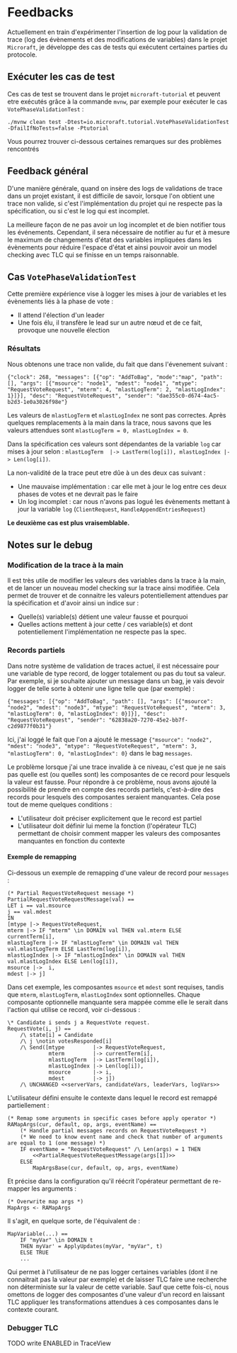 # Feedbacks

Actuellement en train d'expérimenter l'insertion de log pour la validation de trace (log des évènements et des modifications de variables) dans le projet `Microraft`, je développe des cas de tests qui exécutent certaines parties du protocole.

## Exécuter les cas de test

Ces cas de test se trouvent dans le projet `microraft-tutorial` et peuvent etre exécutés grâce à la commande `mvnw`, par exemple pour exécuter le cas `VotePhaseValidationTest` : 

`./mvnw clean test -Dtest=io.microraft.tutorial.VotePhaseValidationTest -DfailIfNoTests=false -Ptutorial` 

Vous pourrez trouver ci-dessous certaines remarques sur des problèmes rencontrés

## Feedback général

D'une manière générale, quand on insère des logs de validations de trace dans un projet existant, il est difficile de savoir, lorsque l'on obtient une trace non valide, si c'est l'implémentation du projet qui ne respecte pas la spécification, ou si c'est le log qui est incomplet. 

La meilleure façon de ne pas avoir un log incomplet et de bien notifier tous les événements. Cependant, il sera nécessaire de notifier au fur et à mesure le maximum de changements d'état des variables impliquées dans les évènements pour réduire l'espace d'état et ainsi pouvoir avoir un model checking avec TLC qui se finisse en un temps raisonnable.

## Cas `VotePhaseValidationTest`

Cette première expérience vise à logger les mises à jour de variables et les évènements liés à la phase de vote :

 - Il attend l'élection d'un leader
 - Une fois élu, il transfère le lead sur un autre nœud et de ce fait, provoque une nouvelle élection

### Résultats

Nous obtenons une trace non valide, du fait que dans l'évenement suivant :

`{"clock": 268, "messages": [{"op": "AddToBag", "mode":"map", "path": [], "args": [{"msource": "node1", "mdest": "node1", "mtype": "RequestVoteRequest", "mterm": 4, "mlastLogTerm": 2, "mlastLogIndex": 1}]}], "desc": "RequestVoteRequest", "sender": "dae355c0-d674-4ac5-b2d3-1e0a3026f98e"}`

Les valeurs de `mlastLogTerm` et `mlastLogIndex` ne sont pas correctes. Après quelques remplacements à la main dans la trace, nous savons que les valeurs attendues sont `mlastLogTerm = 0, mlastLogIndex = 0`.

Dans la spécification ces valeurs sont dépendantes de la variable `log` car mises à jour selon : `mlastLogTerm  |-> LastTerm(log[i]),
mlastLogIndex |-> Len(log[i])`.

La non-validité de la trace peut etre dûe à un des deux cas suivant : 

 - Une mauvaise implémentation : car elle met à jour le log entre ces deux phases de votes et ne devrait pas le faire
 - Un log incomplet : car nous n'avons pas logué les évènements mettant à jour la variable `log` (`ClientRequest`, `HandleAppendEntriesRequest`)

__Le deuxième cas est plus vraisemblable.__

## Notes sur le debug

### Modification de la trace à la main

Il est très utile de modifier les valeurs des variables dans la trace à la main, et de lancer un nouveau model checking sur la trace ainsi modifiée. Cela permet de trouver et de connaitre les valeurs potentiellement attendues par la spécification et d'avoir ainsi un indice sur :

 - Quelle(s) variable(s) détient une valeur fausse et pourquoi
 - Quelles actions mettent à jour cette / ces variable(s) et dont potentiellement l'implémentation ne respecte pas la spec.

### Records partiels

Dans notre système de validation de traces actuel, il est nécessaire pour une variable de type record, de logger totalement ou pas du tout sa valeur. Par exemple, si je souhaite ajouter un message dans un bag, je vais devoir logger de telle sorte à obtenir une ligne telle que (par exemple) :

`{"messages": [{"op": "AddToBag", "path": [], "args": [{"msource": "node2", "mdest": "node3", "mtype": "RequestVoteRequest", "mterm": 3, "mlastLogTerm": 0, "mlastLogIndex": 0}]}], "desc": "RequestVoteRequest", "sender": "62838a20-7270-45e2-bb7f-c2d9877f0b31"}`

Ici, j'ai loggé le fait que l'on a ajouté le message `{"msource": "node2", "mdest": "node3", "mtype": "RequestVoteRequest", "mterm": 3, "mlastLogTerm": 0, "mlastLogIndex": 0}` dans le bag `messages`.

Le problème lorsque j'ai une trace invalide à ce niveau, c'est que je ne sais pas quelle est (ou quelles sont) les composantes de ce record pour lesquels la valeur est fausse. Pour répondre à ce problème, nous avons ajouté la possibilité de prendre en compte des records partiels, c'est-à-dire des records pour lesquels des composantes seraient manquantes. Cela pose tout de meme quelques conditions : 

 - L'utilisateur doit préciser explicitement que le record est partiel
 - L'utilisateur doit définir lui meme la fonction (l'opérateur TLC) permettant de choisir comment mapper les valeurs des composantes manquantes en fonction du contexte

#### Exemple de remapping

Ci-dessous un exemple de remapping d'une valeur de record pour `messages` :

```TLA
(* Partial RequestVoteRequest message *)
PartialRequestVoteRequestMessage(val) ==
LET i == val.msource
j == val.mdest
IN
[mtype |-> RequestVoteRequest,
mterm |-> IF "mterm" \in DOMAIN val THEN val.mterm ELSE currentTerm[i],
mlastLogTerm |-> IF "mlastLogTerm" \in DOMAIN val THEN val.mlastLogTerm ELSE LastTerm(log[i]),
mlastLogIndex |-> IF "mlastLogIndex" \in DOMAIN val THEN val.mlastLogIndex ELSE Len(log[i]),
msource |->  i,
mdest |-> j]
```

Dans cet exemple, les composantes `msource` et `mdest` sont requises, tandis que `mterm`, `mlastLogTerm`, `mlastLogIndex` sont optionnelles. Chaque composante optionnelle manquante sera mappée comme elle le serait dans l'action qui utilise ce record, voir ci-dessous :

```
\* Candidate i sends j a RequestVote request.
RequestVote(i, j) ==
    /\ state[i] = Candidate
    /\ j \notin votesResponded[i]
    /\ Send([mtype         |-> RequestVoteRequest,
             mterm         |-> currentTerm[i],
             mlastLogTerm  |-> LastTerm(log[i]),
             mlastLogIndex |-> Len(log[i]),
             msource       |-> i,
             mdest         |-> j])
    /\ UNCHANGED <<serverVars, candidateVars, leaderVars, logVars>>
```

L'utilisateur défini ensuite le contexte dans lequel le record est remappé partiellement :

```
(* Remap some arguments in specific cases before apply operator *)
RAMapArgs(cur, default, op, args, eventName) ==
    (* Handle partial messages records on RequestVoteRequest *)
    (* We need to know event name and check that number of arguments are equal to 1 (one message) *)
    IF eventName = "RequestVoteRequest" /\ Len(args) = 1 THEN
        <<PartialRequestVoteRequestMessage(args[1])>>
    ELSE
        MapArgsBase(cur, default, op, args, eventName)
```

Et précise dans la configuration qu'il réécrit l'opérateur permettant de re-mapper les arguments : 

```    
(* Overwrite map args *)
MapArgs <- RAMapArgs
```

Il s'agit, en quelque sorte, de l'équivalent de :
``` 
MapVariable(...) ==
    IF "myVar" \in DOMAIN t
    THEN myVar' = ApplyUpdates(myVar, "myVar", t)
    ELSE TRUE
    ...
```

Qui permet à l'utilisateur de ne pas logger certaines variables (dont il ne connaitrait pas la valeur par exemple) et de laisser TLC faire une recherche non déterministe sur la valeur de cette variable. Sauf que cette fois-ci, nous omettons de logger des composantes d'une valeur d'un record en laissant TLC appliquer les transformations attendues à ces composantes dans le contexte courant.

### Debugger TLC

TODO write
ENABLED in TraceView

